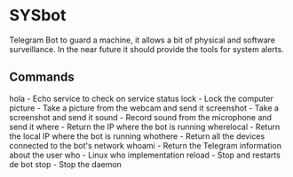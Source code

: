 # SYSbot
Telegram Bot to guard a machine, it allows a bit of physical and software surveillance.
In the near future it should provide the tools for system alerts.

## Commands
hola - Echo service to check on service status
lock - Lock the computer
picture - Take a picture from the webcam and send it
screenshot - Take a screenshot and send it
sound - Record sound from the microphone and send it
where - Return the IP where the bot is running
wherelocal - Return the local IP where the bot is running
whothere - Return all the devices connected to the bot's network
whoami - Return the Telegram information about the user
who - Linux who implementation
reload - Stop and restarts de bot
stop - Stop the daemon
